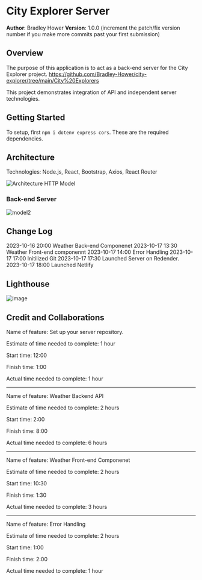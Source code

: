 # City Explorer Server

**Author**: Bradley Hower
**Version**: 1.0.0 (increment the patch/fix version number if you make more commits past your first submission)

## Overview
The purpose of this application is to act as a back-end server for the City Explorer project. https://github.com/Bradley-Hower/city-explorer/tree/main/City%20Explorers

This project demonstrates integration of API and independent server technologies.

## Getting Started
To setup, first `npm i dotenv express cors`. These are the required dependencies. 

## Architecture
Technologies: Node.js, React, Bootstrap, Axios, React Router

![Architecture HTTP Model](https://github.com/Bradley-Hower/city-explorer/assets/139923955/94a5069e-4265-46fe-8999-cba2c9285ae1)

### Back-end Server
![model2](https://github.com/Bradley-Hower/city-explorer/assets/139923955/64bcc8fc-55b4-4454-b901-9909fd5c1fc8)


## Change Log

2023-10-16 20:00  Weather Back-end Componenet
2023-10-17 13:30  Weather Front-end componennt
2023-10-17 14:00 Error Handling
2023-10-17 17:00 Initilized Git
2023-10-17 17:30 Launched Server on Redender.
2023-10-17 18:00 Launched Netlify

## Lighthouse

![image](https://github.com/Bradley-Hower/city-explorer-server/assets/139923955/80bf86c6-2eab-4871-8345-4df2ecdabce9)

## Credit and Collaborations
<!-- Give credit (and a link) to other people or resources that helped you build this application. -->

Name of feature: Set up your server repository.

Estimate of time needed to complete: 1 hour

Start time: 12:00

Finish time: 1:00

Actual time needed to complete: 1 hour

---

Name of feature: Weather Backend API

Estimate of time needed to complete: 2 hours

Start time: 2:00

Finish time: 8:00

Actual time needed to complete: 6 hours 

---

Name of feature: Weather Front-end Componenet

Estimate of time needed to complete: 2 hours

Start time: 10:30

Finish time: 1:30

Actual time needed to complete: 3 hours

---

Name of feature: Error Handling

Estimate of time needed to complete: 2 hours

Start time: 1:00

Finish time: 2:00

Actual time needed to complete: 1 hour
